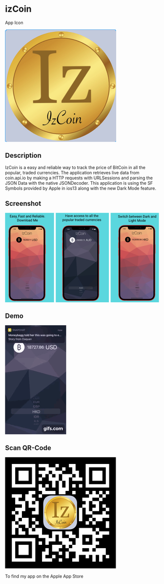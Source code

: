 # izCoin
App Icon


![App icon](SC/izCoin.png)


## Description

IzCoin is a easy and reliable way to track the price of BitCoin in all the popular, traded currencies. The application retrieves live data from coin.api.io by making a HTTP requests with URLSessions and parsing the JSON Data with the native JSONDecoder. This application is using the SF Symbols provided by Apple in ios13 along with the new Dark Mode feature.

## Screenshot
![](SC/333.png)

## Demo
![](gif-2.gif)

## Scan QR-Code 
![](SC/qr-code.jpg)

To find my app on the Apple App Store
